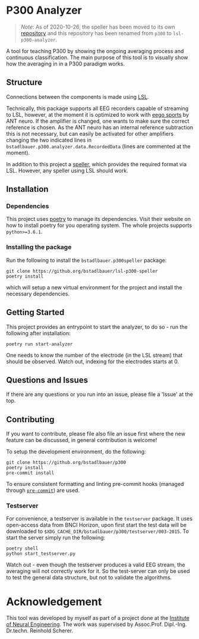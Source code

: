 # P300 Analyzer
> *Note*: As of 2020-10-26, the speller has been moved to its own
[repository](https://github.com/bstadlbauer/lsl-p300-speller) and this repository has been renamed from `p300` to
`lsl-p300-analyzer`.

A tool for teaching P300 by showing the ongoing averaging process and continuous classification. The main purpose
of this tool is to visually show how the averaging in in a P300 paradigm works.

## Structure
Connections between the components is made using [LSL](https://github.com/sccn/labstreaminglayer).

Technically, this package supports all EEG recorders capable of streaming to LSL, however, at the moment
it is optimized to work with [eego sports](https://www.ant-neuro.com/products/eego_sports) by ANT neuro. If the
amplifier is changed, one wants to make sure the correct reference is chosen. As the ANT neuro has an internal
reference subtraction this is not necessary, but can easily be activated for other amplifiers changing the two
indicated lines in `bstadlbauer.p300.analyzer.data.RecordedData` (lines are commented at the moment).

In addition to this project a [speller](https://github.com/bstadlbauer/lsl-p300-speller), which provides the required
format via LSL. However, any speller using LSL should work.

## Installation

### Dependencies
This project uses [poetry](https://python-poetry.org/) to manage its dependencies. Visit their website on how to install
poetry for you operating system. The whole projects supports `python>=3.6.1`.

### Installing the package
Run the following to install the `bstadlbauer.p300speller` package:
```
git clone https://github.org/bstadlbauer/lsl-p300-speller
poetry install
```
which will setup a new virtual environment for the project and install the necessary dependencies.

## Getting Started
This project provides an entrypoint to start the analyzer, to do so - run the following after installation:
```
poetry run start-analyzer
```
One needs to know the number of the electrode (in the LSL stream) that
should be observed. Watch out, indexing for the electrodes starts at 0.

## Questions and Issues
If there are any questions or you run into an issue, please file a 'Issue' at the top.

## Contributing
If you want to contribute, please file also file an issue first where the new feature can be discussed, in general
contribution is welcome!

To setup the development environment, do the following:
```
git clone https://github.org/bstadlbauer/p300
poetry install
pre-commit install
```
To ensure consistent formatting and linting pre-commit hooks (managed through [`pre-commit`](https://pre-commit.com/))
are used.

### Testserver
For convenience, a testserver is available in the `testserver` package. It uses open-access data from BNCI Horizon,
upon first start the test data will be downloaded to `$XDG_CACHE_DIR/bstadlbauer/p300/testserver/003-2015`. To
start the server simply run the following:
```
poetry shell
python start_testserver.py
```
Watch out - even though the testserver produces a valid EEG stream, the averaging will not correctly work for it. So
the test-server can only be used to test the general data structure, but not to validate the algorithms.

# Acknowledgement
This tool was developed by myself as part of a project done at the
[Institute of Neural Engineering](https://www.tugraz.at/institutes/ine/home/).
The work was supervised by Assoc.Prof. Dipl.-Ing. Dr.techn. Reinhold Scherer.
